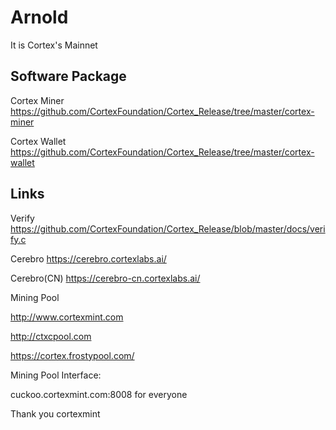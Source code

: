 # Arnold
It is Cortex's Mainnet

## Software Package

Cortex Miner
https://github.com/CortexFoundation/Cortex_Release/tree/master/cortex-miner

Cortex Wallet
https://github.com/CortexFoundation/Cortex_Release/tree/master/cortex-wallet


## Links

Verify
https://github.com/CortexFoundation/Cortex_Release/blob/master/docs/verify.c

Cerebro
https://cerebro.cortexlabs.ai/

Cerebro(CN)
https://cerebro-cn.cortexlabs.ai/

Mining Pool

http://www.cortexmint.com

http://ctxcpool.com

https://cortex.frostypool.com/

Mining Pool Interface:

cuckoo.cortexmint.com:8008 for everyone

Thank you cortexmint
